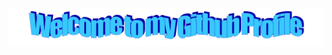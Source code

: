 <!-- "Hero" Header -->
<div align="center">
  <img src="https://raw.githubusercontent.com/Spectral-Source/Spectral-Source/main/images/welcome.png" style="max-width: 100%;" alt="Welcome to my Github Profile" />


</div>



  


  


<!---
Spectral-Source/Spectral-Source is a ✨ special ✨ repository because its `README.md` (this file) appears on your GitHub profile.
You can click the Preview link to take a look at your changes.
--->


